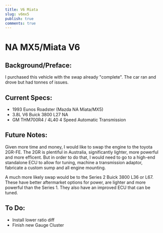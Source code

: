 ```yaml
---
title: V6 Miata
slug: v6mx5
publish: true
comments: true
---
```


# NA MX5/Miata V6

## Background/Preface:
I purchased this vehicle with the swap already "complete". The car ran and drove but had tonnes of issues.


## Current Specs:
- 1993 Eunos Roadster (Mazda NA Miata/MX5)
- 3.8L V6 Buick 3800 L27 NA
- GM THM700R4 / 4L40 4 Speed Automatic Transmission


## Future Notes:
Given more time and money, I would like to swap the engine to the toyota 2GR-FE.
The 2GR is plentiful in Australia, significantly lighter, more powerful and more efficent.
But in order to do that, I would need to go to a high-end standalone ECU to allow for tuning, machine a transmission adaptor, fabricate a custom sump and all engine mounting.

A much more likely swap would be to the Series 2 Buick 3800 L36 or L67.
These have better aftermarket options for power, are lighter and more powerful than the Series 1.
They also have an improved ECU that can be tuned.



## To Do:
- Install lower ratio diff
- Finish new Gauge Cluster
